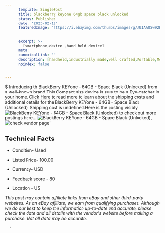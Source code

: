 ```yaml
---
      template: SinglePost
      title: blackberry keyone 64gb space black unlocked 
      status: Published
      date: '2023-02-12'
      featuredImage: 'https://i.ebayimg.com/thumbs/images/g/JUIAAOSw92Bjn8pX/s-l225.jpg'
       

      excerpt: >-
        [smartphone,device ,hand held device]
      meta:
      canonicalLink: ''
      description: [handheld,industrially made,well crafted,Portable,Mobile,Compact,Convenient,Lightweight,Maneuverable,Man-portable,Miniature,Carriable,Hand-held,Light,Holdable,Transportable,Mobile device,Pocket-sized,On-the-go,Wireless,Cordless,Compact size,Convenient size, smartphone,device ,hand held device]
      noindex: false
      

---
```

$
      Introducing th BlackBerry KEYone - 64GB - Space Black (Unlocked) from a well-known brand.This Compact size device  is sure to be a Eye-catcher in your home. [Click Here](https://www.ebay.com/itm/275585575507?hash=item402a2e2a53%3Ag%3AJUIAAOSw92Bjn8pX&mkevt=1&mkcid=1&mkrid=711-53200-19255-0&campid=%253CePNCampaignId%253E&customid=%253CreferenceId%253E&toolid=10049) to read more to learn about the shipping costs and additional details for the BlackBerry KEYone - 64GB - Space Black (Unlocked). Shipping cost is undefined.Here is the posting visibly ![BlackBerry KEYone - 64GB - Space Black (Unlocked)](https://i.ebayimg.com/thumbs/images/g/JUIAAOSw92Bjn8pX/s-l225.jpg) to check out more postings here... ![BlackBerry KEYone - 64GB - Space Black (Unlocked)](https://i.ebayimg.com/images/g/JUIAAOSw92Bjn8pX/s-l1600.jpg), ![check vendor page](https://origin-galleryplus.ebayimg.com/ws/web/275585575507_2_0_1/225x225.jpg,https://origin-galleryplus.ebayimg.com/ws/web/275585575507_3_0_1/225x225.jpg,https://origin-galleryplus.ebayimg.com/ws/web/275585575507_4_0_1/225x225.jpg,https://origin-galleryplus.ebayimg.com/ws/web/275585575507_5_0_1/225x225.jpg,https://origin-galleryplus.ebayimg.com/ws/web/275585575507_6_0_1/225x225.jpg,https://origin-galleryplus.ebayimg.com/ws/web/275585575507_7_0_1/225x225.jpg)'

      

 ## Technical Facts 



     
      

 - Condition- Used 


      

 - Listed Price- 100.00 


      

 - Currency- USD 


      

 - Feedback score - 80 


      

 - Location - US 


      
      

 *_This post may contain affiliate links from eBay and other third-party websites. As an eBay affiliate, we earn from qualifying purchases. Although we do our best to keep the information up-to-date and accurate, please check the date and all details with the vendor's website before making a purchase. Not all data may be accurate._*




      -
